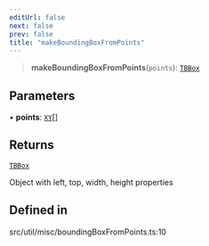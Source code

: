 ```yaml
---
editUrl: false
next: false
prev: false
title: "makeBoundingBoxFromPoints"
---
```


> **makeBoundingBoxFromPoints**(`points`): [`TBBox`](/api/type-aliases/tbbox/)

## Parameters

• **points**: [`XY`](/api/interfaces/xy/)[]

## Returns

[`TBBox`](/api/type-aliases/tbbox/)

Object with left, top, width, height properties

## Defined in

src/util/misc/boundingBoxFromPoints.ts:10
